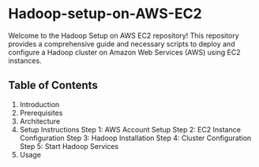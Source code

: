 # Hadoop-setup-on-AWS-EC2
Welcome to the Hadoop Setup on AWS EC2 repository! This repository provides a comprehensive guide and necessary scripts to deploy and configure a Hadoop cluster on Amazon Web Services (AWS) using EC2 instances.

## Table of Contents
1. Introduction
2. Prerequisites
3. Architecture
4. Setup Instructions
    Step 1: AWS Account Setup
    Step 2: EC2 Instance Configuration
    Step 3: Hadoop Installation
    Step 4: Cluster Configuration
    Step 5: Start Hadoop Services
5. Usage

